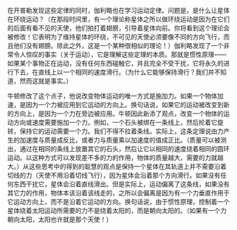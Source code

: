 在开普勒发现这些定律的同时，伽利略也在学习运动定律。问题是，是什么让星体在环绕运动？（在那段时间里，有一个理论称星体之所以做环绕运动是因为在它们的后面有看不见的天使，他们拍打着翅膀，引导着星体向前。你将看到这个理论会被修改！它表明为了维持星体的环绕，不可见的天使必须要像不同的方向飞行，而且他们没有翅膀。除此之外，这是一个某种很相似的理论！）伽利略发现了一个非常令人惊叹的事实（关于运动），它是理解这些定理的本质。那就是惯性原理——如果某个事物正在运动，没有任何东西碰触它，并且完全不受干扰，它将永久的进行下去，在直线上以一个相同的速度滑行。（为什么它能够保持滑行？我们并不知道，然而这就是事实。）

牛顿修改了这个点子，他说改变物体运动的唯一方式是施加力。如果一个物体加速，是因为一个力被应用到它运动的方向上。换句话说，如果它的运动被改变到新的方向上，是因为一个力在旁边被应用。牛顿因此新添了观点，改变一个物体的运动方向或速度需要施加一个力。例如，一个石头被绑在一条线上，然后抡着它旋转，保持它的运动需要一个力。我们不得不拉着条线。实际上，这条定理说由力产生的加速度与质量成反比，或者力与质量乘以加速度的值成正比。（质量可以被测出，通过在相同的条线上放置其它的石头，然后让它以相同的速度绕着相同的圆环运动。以这种方式可以发现差不多的力的作用，物体的质量越大，需要的力就越大。）从这些思考中的得到的聪慧的观点是保持一个星体在其轨道上并不需要沿着切线的力（天使不用沿着切线飞行），因为星体会沿着那个方向滑行。如果没有任何东西干扰它，星体会沿着直线滑出。但是实际上，运动偏离了这条线，如果没有其它力的作用，物体本该沿着该线走的，之所以会偏离是因为有一个力垂直作用于它运动方向上，而不是沿着它运动的方向。换句话说，由于惯性原理，控制着一个星体绕着太阳运动所需要的力不是绕着太阳的，而是朝向太阳的。（如果有一个力朝向太阳，太阳也许就是那个天使！）